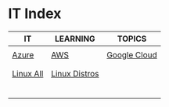 # IT Index

|IT|LEARNING|TOPICS|
|---|---|---|
||||
|[Azure](azure-index)|[AWS](aws-index)|[Google Cloud](google-cloud-index)|
||||
||||
|[Linux All](linux-all-index)|[Linux Distros](linux-distros-index)||
||||
||||
||||
||||
||||
||||
